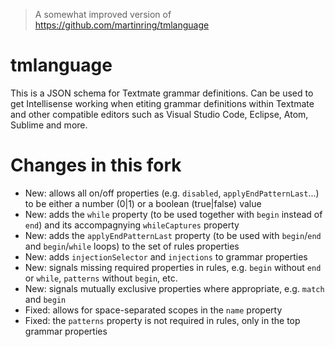 > A somewhat improved version of https://github.com/martinring/tmlanguage

# tmlanguage

This is a JSON schema for Textmate grammar definitions. Can be used to get Intellisense working when etiting grammar definitions within Textmate and other compatible editors such as Visual Studio Code, Eclipse, Atom, Sublime and more.

# Changes in this fork
- New: allows all on/off properties (e.g. `disabled`, `applyEndPatternLast`...) to be either a number (0|1) or a boolean (true|false) value
- New: adds the `while` property (to be used together with `begin` instead of `end`) and its accompagnying `whileCaptures` property
- New: adds the `applyEndPatternLast` property (to be used with `begin`/`end` and `begin`/`while` loops) to the set of rules properties
- New: adds `injectionSelector` and `injections` to grammar properties
- New: signals missing required properties in rules, e.g. `begin` without `end` or `while`, `patterns` without `begin`, etc.
- New: signals mutually exclusive properties where appropriate, e.g. `match` and `begin`
- Fixed: allows for space-separated scopes in the `name` property
- Fixed: the `patterns` property is not required in rules, only in the top grammar properties
